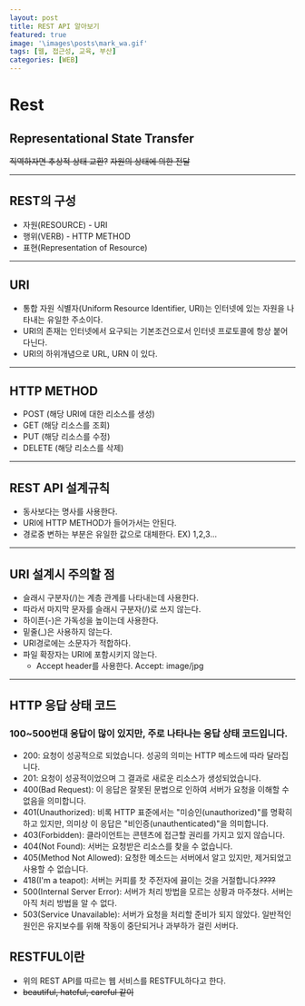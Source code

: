 ```yaml
---
layout: post
title: REST API 알아보기
featured: true
image: '\images\posts\mark_wa.gif'
tags: [웹, 접근성, 교육, 부산]
categories: [WEB]
---
```


# Rest
## Representational State Transfer
~~직역하자면 추상적 상태 교환?~~
~~자원의 상태에 의한 전달~~

---

## REST의 구성
- 자원(RESOURCE) - URI
- 행위(VERB) - HTTP METHOD
- 표현(Representation of Resource)

---

## URI
- 통합 자원 식별자(Uniform Resource Identifier, URI)는 인터넷에 있는 자원을 나타내는 유일한 주소이다.
- URI의 존재는 인터넷에서 요구되는 기본조건으로서 인터넷 프로토콜에 항상 붙어 다닌다.
- URI의 하위개념으로 URL, URN 이 있다.

---

## HTTP METHOD
- POST (해당 URI에 대한 리소스를 생성)
- GET (해당 리소스를 조회)
- PUT (해당 리소스를 수정)
- DELETE (해당 리소스를 삭제)

---

## REST API 설계규칙
- 동사보다는 명사를 사용한다.
- URI에 HTTP METHOD가 들어가서는 안된다.
- 경로중 변하는 부분은 유일한 값으로 대체한다. EX) 1,2,3...

---

## URI 설계시 주의할 점
- 슬래시 구분자(/)는 계층 관계를 나타내는데 사용한다.
- 따라서 마지막 문자를 슬래시 구분자(/)로 쓰지 않는다.
- 하이픈(-)은 가독성을 높이는데 사용한다.
- 밑줄(_)은 사용하지 않는다.
- URI경로에는 소문자가 적합하다.
- 파일 확장자는 URI에 포함시키지 않는다.
    - Accept header를 사용한다. Accept: image/jpg

---

## HTTP 응답 상태 코드
### 100~500번대 응답이 많이 있지만, 주로 나타나는 응답 상태 코드입니다.
- 200: 요청이 성공적으로 되었습니다. 성공의 의미는 HTTP 메소드에 따라 달라집니다.
- 201: 요청이 성공적이었으며 그 결과로 새로운 리소스가 생성되었습니다.
- 400(Bad Request): 이 응답은 잘못된 문법으로 인하여 서버가 요청을 이해할 수 없음을 의미합니다.
- 401(Unauthorized): 비록 HTTP 표준에서는 "미승인(unauthorized)"를 명확히 하고 있지만, 의미상 이 응답은 "비인증(unauthenticated)"을 의미합니다.
- 403(Forbidden): 클라이언트는 콘텐츠에 접근할 권리를 가지고 있지 않습니다.
- 404(Not Found): 서버는 요청받은 리소스를 찾을 수 없습니다.
- 405(Method Not Allowed): 요청한 메소드는 서버에서 알고 있지만, 제거되었고 사용할 수 없습니다.
- 418(I'm a teapot): 서버는 커피를 찻 주전자에 끓이는 것을 거절합니다.~~????~~
- 500(Internal Server Error): 서버가 처리 방법을 모르는 상황과 마주쳤다. 서버는 아직 처리 방법을 알 수 없다.
- 503(Service Unavailable): 서버가 요청을 처리할 준비가 되지 않았다. 일반적인 원인은 유지보수를 위해 작동이 중단되거나 과부하가 걸린 서버다.

## RESTFUL이란
- 위의 REST API를 따르는 웹 서비스를 RESTFUL하다고 한다.
- ~~beautiful, hateful, careful 같이~~
